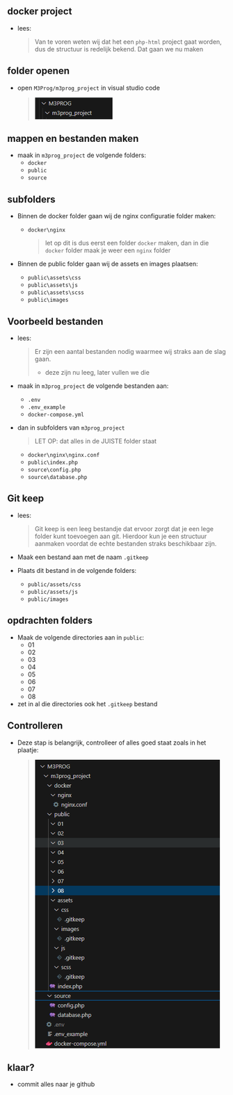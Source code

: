 ## docker project

- lees:
   > Van te voren weten wij dat het een `php-html` project gaat worden, dus de structuur is redelijk bekend. Dat gaan we nu maken

## folder openen

- open `M3Prog/m3prog_project` in visual studio code
   > ![](img/projectdir.PNG)  

## mappen en bestanden maken

- maak in `m3prog_project` de volgende folders:
   - `docker`
   - `public`
   - `source`

## subfolders

- Binnen de docker folder gaan wij de nginx configuratie folder maken:
   - `docker\nginx`

      > let op dit is dus eerst een folder `docker` maken, dan in die `docker` folder maak je weer een `nginx` folder 

- Binnen de public folder gaan wij de assets en images plaatsen:
   - `public\assets\css`
   - `public\assets\js`
   - `public\assets\scss`
   - `public\images`

## Voorbeeld bestanden

- lees:
   > Er zijn een aantal bestanden nodig waarmee wij straks aan de slag gaan.  
   > - deze zijn nu leeg, later vullen we die

- maak in `m3prog_project` de volgende bestanden aan:
   - `.env`
   - `.env_example`
   - `docker-compose.yml`

- dan in subfolders van `m3prog_project`
   > LET OP: dat alles in de JUISTE folder staat
   - `docker\nginx\nginx.conf`
   - `public\index.php`
   - `source\config.php`
   - `source\database.php`

## Git keep

- lees:
   > Git keep is een leeg bestandje dat ervoor zorgt dat je een lege folder kunt toevoegen aan git. Hierdoor kun je een structuur aanmaken voordat de echte bestanden straks beschikbaar zijn.

- Maak een bestand aan met de naam `.gitkeep`
- Plaats dit bestand in de volgende folders:
    - `public/assets/css`
    - `public/assets/js`
    - `public/images`

## opdrachten folders

- Maak de volgende directories aan in `public`:
   - 01
   - 02
   - 03
   - 04
   - 05
   - 06
   - 07
   - 08
- zet in al die directories ook het `.gitkeep` bestand
 
## Controlleren

- Deze stap is belangrijk, controlleer of alles goed staat zoals in het plaatje:

   > ![](img/folder_structuur.png)

## klaar?

- commit alles naar je github